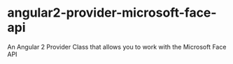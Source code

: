 # angular2-provider-microsoft-face-api
An Angular 2 Provider Class that allows you to work with the Microsoft Face API
